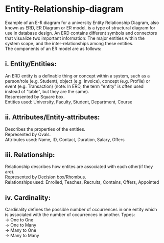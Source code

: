 # Entity-Relationship-diagram
Example of an E-R diagram for a university
Entity Relationship Diagram, also known as ERD, ER Diagram or ER model, is a type of structural diagram for use in database design. An ERD contains different symbols and connectors that visualize two important information: The major entities within the system scope, and the inter-relationships among these entities. <br/>
The components of an ER model are as follows:<br/>
 ## i. Entity/Entities:
 An ERD entity is a definable thing or concept within a system, such as a person/role (e.g. Student), object (e.g. Invoice), concept (e.g. Profile) or event (e.g. Transaction) (note: In ERD, the term "entity" is often used instead of "table", but they are the same). <br/>
 Respresented by Square box.<br/>
 Entities used: University, Faculty, Student, Department, Course
 ## ii. Attributes/Entity-attributes:
 Describes the properties of the entities.<br/>
 Represented by Ovals.<br/>
 Attributes used: Name, ID, Contact, Duration, Salary, Offers
 ## iii. Relationship:
 Relationship describes how entites are associated with each other(if they are).<br/>
 Represented by Decision box/Rhombus.<br/>
 Relationships used: Enrolled, Teaches, Recruits, Contains, Offers, Appointed
 ## iv. Cardinality:
 Cardinality defines the possible number of occurrences in one entity which is associated with the number of occurrences in another. Types:<br/>
      -> One to One <br/>
      -> One to Many<br/>
      -> Many to One<br/>
      -> Many to Many<br/>
      
